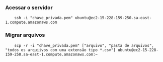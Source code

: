 ### Acessar o servidor
```
    ssh -i "chave_privada.pem" ubuntu@ec2-15-228-159-250.sa-east-1.compute.amazonaws.com
```

### Migrar arquivos
```
    scp -r -i "chave_privada.pem" ["arquivo", "pasta de arquivos", "todos os arquiivos com uma extensão tipo *.csv"] ubuntu@ec2-15-228-159-250.sa-east-1.compute.amazonaws.com:~
```